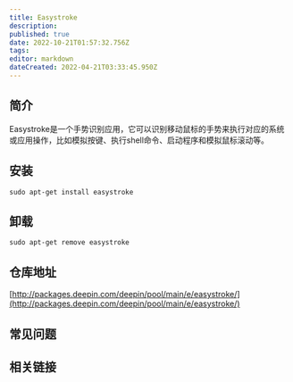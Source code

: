 ```yaml
---
title: Easystroke
description: 
published: true
date: 2022-10-21T01:57:32.756Z
tags: 
editor: markdown
dateCreated: 2022-04-21T03:33:45.950Z
---
```


## 简介

Easystroke是一个手势识别应用，它可以识别移动鼠标的手势来执行对应的系统或应用操作，比如模拟按键、执行shell命令、启动程序和模拟鼠标滚动等。

## 安装

`sudo apt-get install easystroke`

## 卸载

`sudo apt-get remove easystroke`

## 仓库地址

[http://packages.deepin.com/deepin/pool/main/e/easystroke/](http://packages.deepin.com/deepin/pool/main/e/easystroke/)

## 常见问题

## 相关链接
